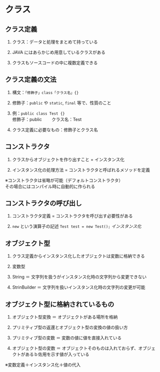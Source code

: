 # クラス

## クラス定義

1. クラス：データと処理をまとめて持っている

2. JAVA にはあらかじめ用意しているクラスがある

3. クラスもソースコードの中に複数定義できる

## クラス定義の文法

1. 構文：`「修飾子」class「クラス名」{}`

2. 修飾子：`public` や `static`, `final` 等で、性質のこと

3. 例：`public class Test {}`  
修飾子：public　　
クラス名：Test　　

4. クラス定義に必要なもの：修飾子とクラス名

## コンストラクタ

1. クラスからオブジェクトを作り出すこと = インスタンス化

2. インスタンス化の処理方法 = コンストラクタと呼ばれるメソッドを定義

※コンストラクタは省略が可能（デフォルトコンストラクタ）  
その場合にはコンパイル時に自動的に作られる

## コンストラクタの呼び出し

1. コンストラクタ定義 = コンストラクタを呼び出す必要性がある

2. `new` という演算子の記述
` Test test = new Test(); `
*インスタンス化*

## オブジェクト型

1. クラス定義からインスタンス化したオブジェクトは変数に格納できる

2. 変数型

  1. String ＝ 文字列を扱うがインスタンス化時の文字列から変更できない

  2. StrinBuilder ＝ 文字列を扱いインスタンス化時の文字列の変更が可能

## オブジェクト型に格納されているもの

1. オブジェクト型変換 ＝ オブジェクトがある場所を格納

2. プリミティブ型の返還とオブジェクト型の変換の値の扱い方

 1. プリミティブ型の変数 ＝ 変数の値に値を直接入れている
  
 2. オブジェクト型の変数 ＝ オブジェクトそのものは入れておらず、オブジェクトがあるｂ佐用を示す値が入っている
  
※変数定義＋インスタンス化＋値の代入
